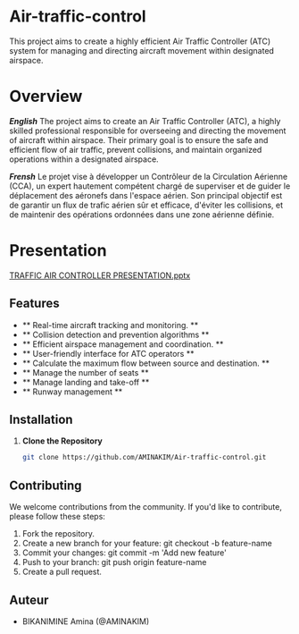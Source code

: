 # Air-traffic-control

This project aims to create a highly efficient Air Traffic Controller (ATC) system for managing and directing aircraft movement within designated airspace.

# Overview

***English*** 
The project aims to create an Air Traffic Controller (ATC), a highly skilled professional responsible for overseeing and directing the movement of aircraft within airspace. Their primary goal is to ensure the safe and efficient flow of air traffic, prevent collisions, and maintain organized operations within a designated airspace. 

***Frensh***
Le projet vise à développer un Contrôleur de la Circulation Aérienne (CCA), un expert hautement compétent chargé de superviser et de guider le déplacement des aéronefs dans l'espace aérien. Son principal objectif est de garantir un flux de trafic aérien sûr et efficace, d'éviter les collisions, et de maintenir des opérations ordonnées dans une zone aérienne définie.


# Presentation 
[TRAFFIC AIR CONTROLLER PRESENTATION.pptx](https://github.com/AMINAKIM/Air-traffic-control/files/12807793/TRAFFIC.AIR.CONTROLLER.PRESENTATION.pptx)


## Features
- ** Real-time aircraft tracking and monitoring. ** 
- ** Collision detection and prevention algorithms **
- ** Efficient airspace management and coordination. ** 
- ** User-friendly interface for ATC operators **
- ** Calculate the maximum flow between source and destination. ** 
- ** Manage the number of seats **
- ** Manage landing and take-off **
- ** Runway management ** 

## Installation

1. **Clone the Repository**

    ```bash
    git clone https://github.com/AMINAKIM/Air-traffic-control.git
    ```

## Contributing
We welcome contributions from the community. If you'd like to contribute, please follow these steps:

1. Fork the repository.
2. Create a new branch for your feature: git checkout -b feature-name
3. Commit your changes: git commit -m 'Add new feature'
4. Push to your branch: git push origin feature-name
5. Create a pull request.

## Auteur
- BIKANIMINE Amina (@AMINAKIM)
